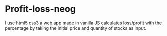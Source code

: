 # Profit-loss-neog
 I use html5 css3 a web app made in vanilla JS calculates loss/profit with the percentage by taking the initial price and quantity of stocks as input.
